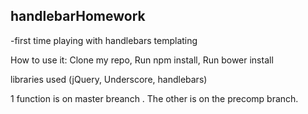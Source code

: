 ## handlebarHomework

-first time playing with handlebars templating

How to use it: Clone my repo, Run npm install, Run bower install

libraries used (jQuery, Underscore, handlebars)

1 function is on master breanch . The other is on the precomp branch.
